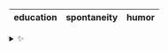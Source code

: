 | education | spontaneity | humor |
| :-------: | :---------: | :---: |

<details>
  <summary>✨</summary>
  These words are chosen at random each day. New words will appear here tomorrow morning.
</details>